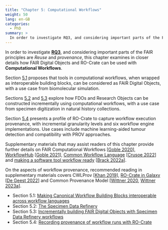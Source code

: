 ```yaml
---
title: "Chapter 5: Computational Workflows"
weight: 50
lang: en-GB
categories:
  - PhD
summary: > 
  In order to investigate RQ3, and considering important parts of the FAIR principles include _Reuse_ and _provenance_, this chapter examines in closer details how FAIR Digital Objects and RO-Crate can be used with **Computational Workflows**. 
---
```


In order to investigate [**RQ3**](../../../2022/phd/introduction/#rq3), and considering important parts of the FAIR principles are _Reuse_ and _provenance_, this chapter examines in closer details how FAIR Digital Objects and RO-Crate can be used with **Computational Workflows**. 

Section [5.1](../../../2022/phd/canonical-workflow-building-blocks/) proposes that tools in computational workflows, when wrapped as interoperable building blocks, can be considered as FAIR Digital Objects, with a use case from biomolecular simulation.

Sections [5.2](../../../2022/phd/specimen-data-refinery/) and [5.3](../../../2022/phd/incrementally-building-fdos/) explore how FDOs and Research Objects can be constructed incrementally using computational workflows, with a use case from specimen digitization in natural history collections.

Section [5.4](../workflow-run-crate/) presents a profile of RO-Crate to capture workflow execution provenance, with incremental granularity levels and six workflow engine implementations. Use cases include machine learning-aided tumour detection and compatibility with PROV approaches. 

Supplementary materials that may assist readers of this chapter provide further details on FAIR Computational Workflows [[Goble 2020]], [WorkflowHub](../../../2021/phd/workflow-collaboratory/) [[Goble 2021]], [Common Workflow Language](../../../2022/phd/methods-included) [[Crusoe 2022]] and [making a software tool workflow ready](../../../2022/phd/10-simple-rules-for-workflow-tools) [[Brack 2022a]]. 

On the aspects of workflow provenance, recommended reading in supplementary materials covers CWLProv [[Khan 2019]], [RO-Crate in Galaxy](../../../2022/phd/galaxy-ro-crate/) [[De Geest 2022]] and Common Provenance Model [[Wittner 2020], [Wittner 2023a]].


* Section 5.1: [Making Canonical Workflow Building Blocks interoperable across workflow languages](../../../2022/phd/canonical-workflow-building-blocks/)
* Section 5.2: [The Specimen Data Refinery](../../../2022/phd/specimen-data-refinery/)
* Section 5.3: [Incrementally building FAIR Digital Objects with Specimen Data Refinery workflows](../../../2022/phd/incrementally-building-fdos/)
* Section 5.4: [Recording provenance of workflow runs with RO-Crate](../workflow-run-crate/)



[Brack 2022a]: https://doi.org/10.1371/journal.pcbi.1009823 "Ten Simple Rules for making a software tool workflow-ready"
[Crusoe 2022]: https://doi.org/10.1145/3486897 "Methods Included: Standardizing Computational Reuse and Portability with the Common Workflow Language"
[De Geest 2022]: https://doi.org/10.3897/rio.8.e95164 "Enhancing RDM in Galaxy by integrating RO-Crate"
[Goble 2020]: https://doi.org/10.1162/dint_a_00033 "FAIR Computational Workflows"
[Goble 2021]: https://doi.org/10.5281/zenodo.4605654 "Implementing FAIR Digital Objects in the EOSC-Life Workflow Collaboratory"
[Khan 2019]: https://doi.org/10.1093/gigascience/giz095 "Sharing interoperable workflow provenance: A review of best practices and their practical application in CWLProv"
[Wittner 2020]: https://s11.no/2021/phd/iso-23494-provenance/ "ISO 23494: Biotechnology - Provenance Information Model for Biological Specimen and Data"
[Wittner 2023a]: https://doi.org/10.1002/lrh2.10365 "Toward a common standard for data and specimen provenance in life sciences"